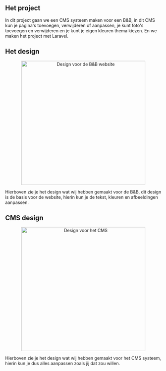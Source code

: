 ## Het project

In dit project gaan we een CMS systeem maken voor een B&B, in dit CMS kun je pagina's toevoegen, verwijderen of aanpassen, je kunt foto's toevoegen en verwijderen en je kunt je eigen kleuren thema kiezen.
En we maken het project met Laravel.

## Het design

<p align="center"><img scr="./Readme/Design-B-B.png" width="400" alt="Design voor de B&B website"></p>

Hierboven zie je het design wat wij hebben gemaakt voor de B&B, dit design is de basis voor de website, hierin kun je de tekst, kleuren en afbeeldingen aanpassen.

## CMS design

<p align="center"><img scr="./Readme/Design-CMS.png" width="400" alt="Design voor het CMS"></p>

Hierboven zie je het design wat wij hebben gemaakt voor het CMS systeem, hierin kun je dus alles aanpassen zoals jij dat zou willen.